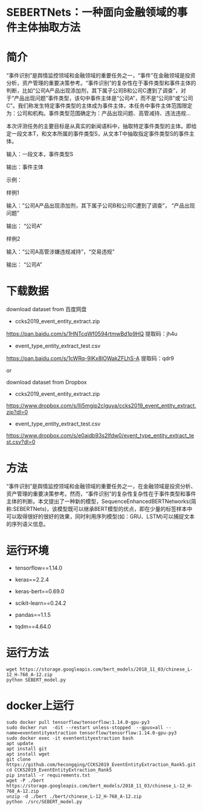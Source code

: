 # SEBERTNets：一种面向金融领域的事件主体抽取方法


# 简介

“事件识别”是舆情监控领域和金融领域的重要任务之一，“事件”在金融领域是投资分析，资产管理的重要决策参考。“事件识别”的复杂性在于事件类型和事件主体的判断，比如“公司A产品出现添加剂，其下属子公司B和公司C遭到了调查”，对于“产品出现问题”事件类型，该句中事件主体是“公司A”，而不是“公司B”或“公司C”。我们称发生特定事件类型的主体成为事件主体，本任务中事件主体范围限定为：公司和机构。事件类型范围确定为：产品出现问题、高管减持、违法违规…

 
本次评测任务的主要目标是从真实的新闻语料中，抽取特定事件类型的主体。即给定一段文本T，和文本所属的事件类型S，从文本T中抽取指定事件类型S的事件主体。


输入：一段文本，事件类型S

输出：事件主体

示例：

样例1

输入：”公司A产品出现添加剂，其下属子公司B和公司C遭到了调查”， “产品出现问题”  

输出： “公司A”

 

样例2

输入：“公司A高管涉嫌违规减持”，“交易违规”

输出： “公司A”
 
 
 # 下载数据

download dataset from
百度网盘
- ccks2019_event_entity_extract.zip

https://pan.baidu.com/s/1HNTcqWf0594rtmwBd1p9HQ
提取码：jh4u



-  event_type_entity_extract_test.csv

https://pan.baidu.com/s/1cWRq-9IKx8lOWakZFLhS-A
提取码：qdr9

or

download dataset from
Dropbox
- ccks2019_event_entity_extract.zip

https://www.dropbox.com/s/lli5mgip2clguya/ccks2019_event_entity_extract.zip?dl=0

-  event_type_entity_extract_test.csv

https://www.dropbox.com/s/e0ajdb93s2lfdw0/event_type_entity_extract_test.csv?dl=0


# 方法

“事件识别”是舆情监控领域和金融领域的重要任务之一，在金融领域是投资分析、资产管理的重要决策参考。然而，“事件识别”的复杂性复杂性在于事件类型和事件主体的判断。本文提出了一种新的模型，SequenceEnhancedBERTNetworks(简称:SEBERTNets)，该模型既可以继承BERT模型的优点，即在少量的标签样本中可以取得很好的很好的效果，同时利用序列模型(如：GRU、LSTM)可以捕捉文本的序列语义信息。


# 运行环境

- tensorflow==1.14.0 

- keras==2.2.4

- keras-bert==0.69.0

- scikit-learn==0.24.2 

- pandas==1.1.5  

- tqdm==4.64.0 


# 运行方法

```shell
wget https://storage.googleapis.com/bert_models/2018_11_03/chinese_L-12_H-768_A-12.zip
python SEBERT_model.py
```


# docker上运行
```shell
sudo docker pull tensorflow/tensorflow:1.14.0-gpu-py3
sudo docker run  -dit --restart unless-stopped  --gpus=all --name=evententityextraction tensorflow/tensorflow:1.14.0-gpu-py3
sudo docker exec -it evententityextraction bash
apt update
apt install git
apt install wget
git clone https://github.com/hecongqing/CCKS2019_EventEntityExtraction_Rank5.git
cd CCKS2019_EventEntityExtraction_Rank5 
pip install -r requirements.txt
wget -P ./bert https://storage.googleapis.com/bert_models/2018_11_03/chinese_L-12_H-768_A-12.zip
unzip -d ./bert ./bert/chinese_L-12_H-768_A-12.zip 
python ./src/SEBERT_model.py
```

